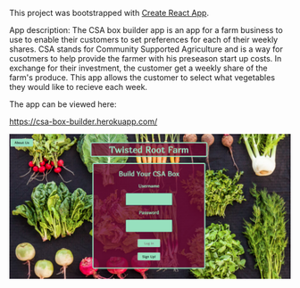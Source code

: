 This project was bootstrapped with [Create React App](https://github.com/facebookincubator/create-react-app).

App description: The CSA box builder app is an app for a farm business to use to enable their customers to set preferences for each of their weekly shares.  CSA stands for Community Supported Agriculture and is a way for cusotmers to help provide the farmer with his preseason start up costs.  In exchange for their investment, the customer get a weekly share of the farm's produce.  This app allows the customer to select what vegetables they would like to recieve each week.

The app can be viewed here:

https://csa-box-builder.herokuapp.com/

![Login Page](./screen-shots/login.png)
